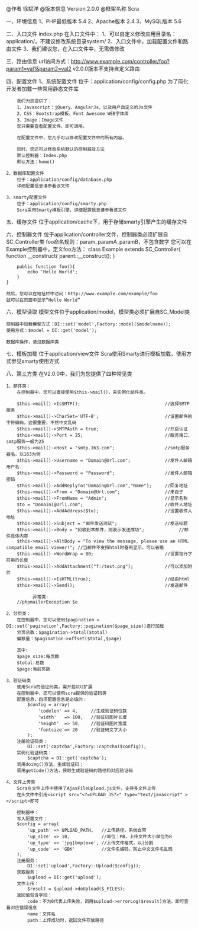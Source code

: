 @作者	徐斌洋
@版本信息	Version 2.0.0
@框架名称	Scra

一、环境信息
	1、PHP最低版本 5.4
	2、Apache版本 2.4
	3、MySQL版本	5.6

二、入口文件
	index.php
	在入口文件中：
		1、可以自定义修改应用目录名：application/，不建议修改系统目录system/
		2、入口文件中，加载配置文件和路由文件
		3、我们建议您，在入口文件中，无需做修改
	
三、路由信息
	url访问方式：http://www.example.com/controller/foo?param1=val1&param2=val2
	v2.0.0版本不支持自定义路由

四、配置文件
	1、系统配置文件
		位于：application/config/config.php
		为了简化开发者加载一些常用静态文件库
	
		我们为您提供了：
		1、Javascript：jQuery、AngularJs，以及用户自定义的Js文件
		2、CSS：Bootstrap模板，Font Awesome WEB字体库
		3、Image：Image文件
		您只需要查看配置文件，即可调用。
		
		在配置文件中，您几乎可以修改配置文件中的所有内容。
		
		同时，您还可以修改系统默认的控制器及方法
		默认控制器：Index.php	
		默认方法：home()
		
	2、数据库配置文件
		位于：application/config/database.php
		详细配置信息请参看该文件
		
	3、smarty配置文件
		位于：application/config/smarty.php
		Scra采用Smarty模板引擎，详细配置信息请参看该文件
		
五、缓存文件
	位于application/cache下，用于存储smarty引擎产生的缓存文件
	
六、控制器文件
	位于application/controller文件，控制器类必须扩展自SC_Controller类
	foo命名规则：param_paramA_paramB，不包含数字
	您可以在Example控制器中，定义foo方法：
	class Example extends SC_Controller{
		function __construct{
			parent::__construct();
		}
		
		public function foo(){
			echo 'Hello World';
		}
	}
	
	然后，您可以在地址栏中访问：http://www.example.com/example/foo
	就可以在页面中显示“Hello World”
	
六、模型读取
	模型文件位于application/model，模型类必须扩展自SC_Model类
	
	控制器中加载模型方式：DI::set('model',Factory::model($modelname));
	使用方式：$model = DI::get('model');
	
	数据库操作，请见数据库类	
	
七、模板加载
	位于application/view文件
	Scra使用Smarty进行模板加载，使用方式参见smarty使用方式
	
八、第三方类
	在V2.0.0中，我们为您提供了四种常见类
	
	1、邮件类：
		在控制器中，您可以直接使用$this->mail()，来实例化邮件类。
		
	    $this->mail()->IsSMTP(); 								//选择SMTP服务
	    $this->mail()->CharSet='UTF-8'; 						//设置邮件的字符编码，这很重要，不然中文乱码 
	    $this->mail()->SMTPAuth = true; 						//开启认证 
	    $this->mail()->Port = 25; 								//服务端口，smtp服务一般为25
	    $this->mail()->Host = "smtp.163.com"; 					//smtp服务器名，以163为例
	    $this->mail()->Username = "Domain@Url.com"; 			//发件人邮箱用户名
	    $this->mail()->Password = "Password";	 				//发件人邮箱密码
	    $this->mail()->AddReplyTo("Domain@Url.com","Name");		//回复地址 
	    $this->mail()->From = "Domain@Url.com"; 				//来自于
	    $this->mail()->FromName = "Admin"; 						//显示名称
	    $to = "Domain1@Url1.com"; 								//收件人地址
	    $this->mail()->AddAddress($to); 						//设置收件人地址
	    $this->mail()->Subject = "邮件发送测试"; 					//发送标题
	    $this->mail()->Body = "如收到本邮件，则表示发送成功"; 			//邮件具体内容
	    $this->mail()->AltBody = "To view the message, please use an HTML compatible email viewer!"; //当邮件不支持html时备用显示，可以省略 
	    $this->mail()->WordWrap = 80; 							//设置每行字符串的长度 
	    $this->mail()->AddAttachment("f:/test.png"); 			//可以添加附件 
	    $this->mail()->IsHTML(true); 							//经由html
	    $this->mail()->Send(); 									//发送邮件
	          
	          异常类:
		//phpmailerException $e 
	
	2、分页类：
		在控制器中，您可以使用$pagination = DI::set('pagination',Factory::pagination($page_size))进行加载
		分页总数：$pagination->total($total)
		偏移量：$pagination->offset($total,$page)
		
		其中:
		$page_size:每页数
		$total:总数
		$page:当前页数
		
	3、验证码类
		使用Scra的验证码类，需开启GD2扩展
		在控制器中，您可以使用scra提供的验证码类
		配置信息，四项配置信息是必填的：
			$config = array(
				'codelen' => 4,		//生成验证码位数
				'width'	  => 100,	//验证码图片长度
				'height'  => 50,	//验证码图片宽度
				'fontsize'=> 20		//验证码文字大小
			);
		注册验证码类：
			DI::set('captcha',Factory::captcha($config));
		实例化验证码类：
			$captcha = DI::get('captcha');
		调用doimg()方法，生成验证码；
		调用getCode()方法，获取生成验证码的路径和对应验证码
		
	4、文件上传类
		Scra在文件上传中使用了AjaxFileUpload.js文件，支持多文件上传
		在头文件中引用<script src="<?=UPLOAD_JS?>" type="text/javascript" ></script>即可
		
		控制器中：
		写入配置文件：
		$config = array(
			'up_path' => UPLOAD_PATH,	//上传路径，系统自带
			'up_size' => 10,			//单位：MB，上传文件大小单位为B
			'up_type' => 'jpg|bmp|exe',	//上传文件格式，以|分割
			'up_code' => 'GBK'			//文件名编码，防止中文文件名乱码
		);
		注册服务：
			DI::set('upload',Factory::Upload($config));
		获取服务：
			$upload = DI::get('upload');
		文件上传：
			$result = $upload->doUpload($_FILES);
		返回值包含字段：
			code：不为0代表上传失败，调用$upload->errorLog($result)方法，即可查看对应错误信息
			name：文件名
			path：上传成功时，返回文件存放路径		